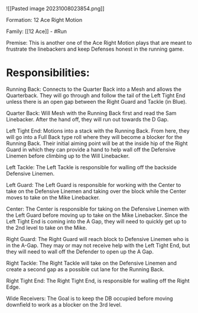 ![[Pasted image 20231008023854.png]]



Formation:
12 Ace Right Motion

Family:
[[12 Ace]] - #Run

Premise:
This is another one of the Ace Right Motion plays that are meant to frustrate the linebackers and keep Defenses honest in the running game. 

# Responsibilities:

Running Back:
Connects to the Quarter Back into a Mesh and allows the Quarterback. They will go through and follow the tail of the Left Tight End unless there is an open gap between the Right Guard and Tackle (in Blue). 


Quarter Back:
Will Mesh with the Running Back first and read the Sam Linebacker. After the hand off, they will run out towards the D Gap. 


Left Tight End:
Motions into a stack with the Running Back. From here, they will go into a Full Back type roll where they will become a blocker for the Running Back. Their initial aiming point will be at the inside hip of the Right Guard in which they can provide a hand to help wall off the Defensive Linemen before climbing up to the Will Linebacker.

Left Tackle:
The Left Tackle is responsible for walling off the backside Defensive Linemen. 

Left Guard:
The Left Guard is responsible for working with the Center to take on the Defensive Linemen and taking over the block while the Center moves to take on the Mike Linebacker.

Center:
The Center is responsible for taking on the Defensive Linemen with the Left Guard before moving up to take on the Mike Linebacker. Since the Left Tight End is coming into the A Gap, they will need to quickly get up to the 2nd level to take on the Mike. 

Right Guard:
The Right Guard will reach block to Defensive Linemen who is in the A-Gap. They may or may not receive help with the Left Tight End, but they will need to wall off the Defender to open up the A Gap. 

Right Tackle:
The Right Tackle will take on the Defensive Linemen and create a second gap as a possible cut lane for the Running Back. 

Right Tight End:
The Right Tight End, is responsible for walling off the Right Edge. 

Wide Receivers:
The Goal is to keep the DB occupied before moving downfield to work as a blocker on the 3rd level. 